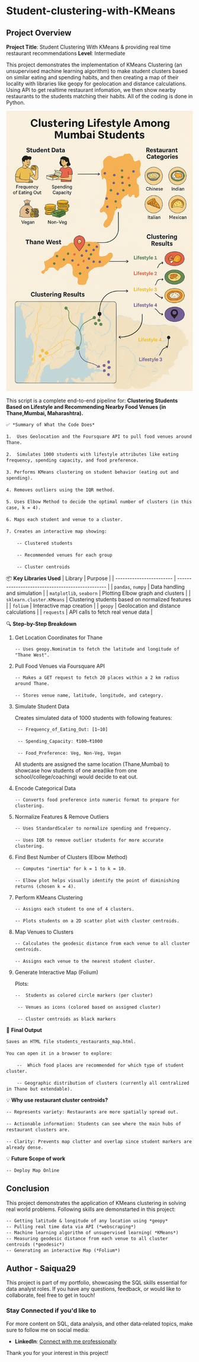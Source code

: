 # Student-clustering-with-KMeans

## Project Overview

**Project Title**: Student Clustering With KMeans & providing real time restaurant recommendations
**Level**: Intermediate  

This project demonstrates the implementation of KMeans Clustering (an unsupervised machine learning algorithm) to make student clusters based on similar eating and spending habits, and then creating a map of their locality with libraries like geopy for geolocation and distance calculations. Using API to get realtime restaurant infomation, we then show nearby restaurants to the students matching their habits. All of the coding is done in Python. 

![students](https://github.com/Saiqua29/Student-clustering-with-KMeans/blob/main/student%20clustering.png)



This script is a complete end-to-end pipeline for:
**Clustering Students Based on Lifestyle and Recommending Nearby Food Venues (in Thane,Mumbai, Maharashtra).**


    ✅ *Summary of What the Code Does*

    1.  Uses Geolocation and the Foursquare API to pull food venues around Thane.

    2.  Simulates 1000 students with lifestyle attributes like eating frequency, spending capacity, and food preference.

    3. Performs KMeans clustering on student behavior (eating out and spending).

    4. Removes outliers using the IQR method.

    5. Uses Elbow Method to decide the optimal number of clusters (in this case, k = 4).

    6. Maps each student and venue to a cluster.

    7. Creates an interactive map showing:

        -- Clustered students

        -- Recommended venues for each group

        -- Cluster centroids

📦 **Key Libraries Used**
| Library                  | Purpose                                          |
| ------------------------ | ------------------------------------------------ |
| `pandas`, `numpy`        | Data handling and simulation                     |
| `matplotlib`, `seaborn`  | Plotting Elbow graph and clusters                |
| `sklearn.cluster.KMeans` | Clustering students based on normalized features |
| `folium`                 | Interactive map creation                         |
| `geopy`                  | Geolocation and distance calculations            |
| `requests`               | API calls to fetch real venue data               |

🔍 **Step-by-Step Breakdown**
1. Get Location Coordinates for Thane

       -- Uses geopy.Nominatim to fetch the latitude and longitude of "Thane West".

2. Pull Food Venues via Foursquare API

       -- Makes a GET request to fetch 20 places within a 2 km radius around Thane.

       -- Stores venue name, latitude, longitude, and category.

3. Simulate Student Data

    Creates simulated data of 1000 students with following features:

        -- Frequency_of_Eating_Out: [1–10]

        -- Spending_Capacity: ₹100–₹1000

        -- Food_Preference: Veg, Non-Veg, Vegan

    All students are assigned the same location (Thane,Mumbai) to showcase how students of one area(like from one school/college/coaching) would decide to eat out.

4. Encode Categorical Data

       -- Converts food preference into numeric format to prepare for clustering.

5. Normalize Features & Remove Outliers

       -- Uses StandardScaler to normalize spending and frequency.

       -- Uses IQR to remove outlier students for more accurate clustering.

6. Find Best Number of Clusters (Elbow Method)

       -- Computes "inertia" for k = 1 to k = 10.

       -- Elbow plot helps visually identify the point of diminishing returns (chosen k = 4).

7. Perform KMeans Clustering

       -- Assigns each student to one of 4 clusters.

       -- Plots students on a 2D scatter plot with cluster centroids.

8. Map Venues to Clusters

       -- Calculates the geodesic distance from each venue to all cluster centroids.

       -- Assigns each venue to the nearest student cluster.

9. Generate Interactive Map (Folium)

    Plots:

       --  Students as colored circle markers (per cluster)

        -- Venues as icons (colored based on assigned cluster)

        -- Cluster centroids as black markers

📍 **Final Output**

    Saves an HTML file students_restaurants_map.html.

    You can open it in a browser to explore:

        --  Which food places are recommended for which type of student cluster.

        -- Geographic distribution of clusters (currently all centralized in Thane but extendable).

 💡 **Why use restaurant cluster centroids?**

    -- Represents variety: Restaurants are more spatially spread out.

    -- Actionable information: Students can see where the main hubs of restaurant clusters are.

    -- Clarity: Prevents map clutter and overlap since student markers are already dense.       

💡 **Future Scope of work**

    -- Deploy Map Online 

## Conclusion

This project demonstrates the application of KMeans clustering in solving real world problems. Following skills are demonstarted in this project:

    -- Getting latitude & longitude of any location using *geopy*
    -- Pulling real time data via API (*webscraping*)
    -- Machine learning algorithm of unsupervised learning( *KMeans*)
    -- Measuring geodesic distance from each venue to all cluster centroids (*geodesic*)
    -- Generating an interactive Map (*Folium*)
  
## Author - Saiqua29 

This project is part of my portfolio, showcasing the SQL skills essential for data analyst roles. If you have any questions, feedback, or would like to collaborate, feel free to get in touch!


### Stay Connected if you'd like to

For more content on SQL, data analysis, and other data-related topics, make sure to follow me on social media:

- **LinkedIn**: [Connect with me professionally](https://www.linkedin.com/in/saiqua-shaikh-b28682124/)

Thank you for your interest in this project!

 
